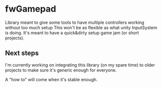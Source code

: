 # fwGamepad

Library meant to give some tools to have multiple controllers working without too much setup
This won't be as flexible as what unity InputSystem is doing. It's meant to have a quick&dirty setup game jam (or short projects).

## Next steps

I'm currently working on integrating this library (on my spare time) to older projects to make sure it's generic enough for everyone.

A "how to" will come when it's stable enough.